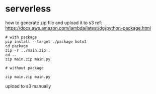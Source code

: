 # serverless

how to generate zip file and upload it to s3
ref: https://docs.aws.amazon.com/lambda/latest/dg/python-package.html

```angular2html
# with package
pip install --target ./package boto3
cd package
zip -r ../main.zip .
cd ..
zip main.zip main.py

```

```angular2html
# without package

zip main.zip main.py
```

upload to s3 manually
